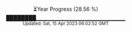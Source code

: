 <p align="center">
⏳Year Progress (28.56 %) <br>
████████▁▁▁▁▁▁▁▁▁▁▁▁▁▁▁▁▁▁▁▁▁▁ <br>
<sub>Updated: Sat, 15 Apr 2023 06:02:52 GMT</sub>
</p>

